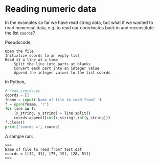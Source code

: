 # Reading numeric data

In the examples so far we have read string data, but what if we wanted
to read numerical data, e.g. to read our coordinates back in and
reconstitute the list `coords`?

Pseudocode,

```plaintext
Open the file
Initialize coords to an empty list
Read it a line at a time
    Split the line into parts at blanks
    Convert each part into an integer value
    Append the integer values to the list coords
```

In Python,

```python
# read_coords.py
coords = []
fname = input('Name of file to read from? ')
f = open(fname, 'r')
for line in f:
    (x_string, y_string) = line.split()
    coords.append([int(x_string),int(y_string)])
f.close()
print('coords =', coords)
```

A sample run:

```plaintext
>>> 
Name of file to read from? test.dat
coords = [[12, 31], [75, 19], [28, 51]]
>>> 
```